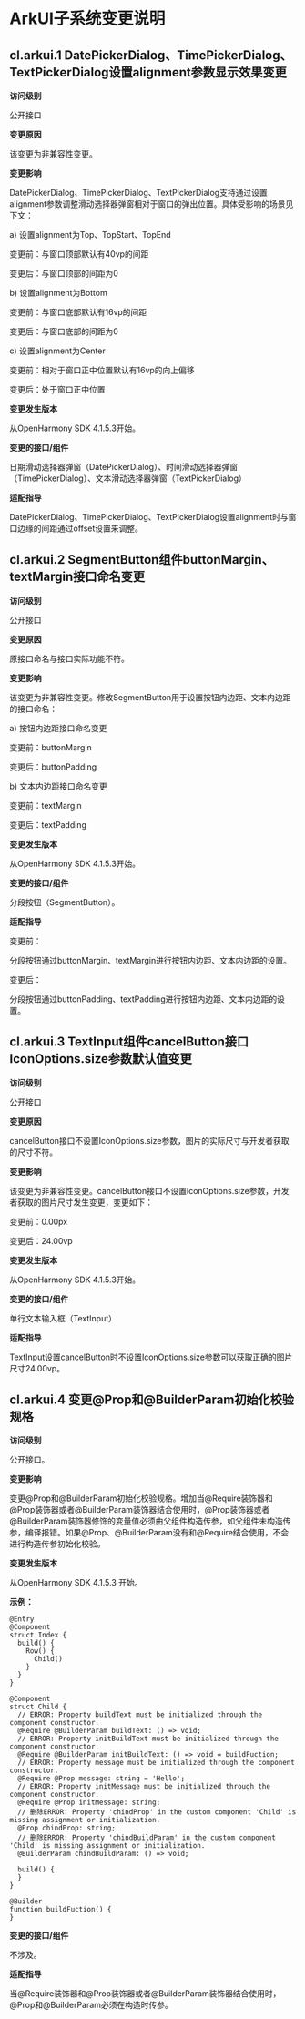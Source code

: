# ArkUI子系统变更说明

## cl.arkui.1 DatePickerDialog、TimePickerDialog、TextPickerDialog设置alignment参数显示效果变更

**访问级别**

公开接口

**变更原因**

该变更为非兼容性变更。

**变更影响**

DatePickerDialog、TimePickerDialog、TextPickerDialog支持通过设置alignment参数调整滑动选择器弹窗相对于窗口的弹出位置。具体受影响的场景见下文：

a) 设置alignment为Top、TopStart、TopEnd

变更前：与窗口顶部默认有40vp的间距

变更后：与窗口顶部的间距为0

b) 设置alignment为Bottom

变更前：与窗口底部默认有16vp的间距

变更后：与窗口底部的间距为0

c) 设置alignment为Center

变更前：相对于窗口正中位置默认有16vp的向上偏移

变更后：处于窗口正中位置

**变更发生版本**

从OpenHarmony SDK 4.1.5.3开始。

**变更的接口/组件**

日期滑动选择器弹窗（DatePickerDialog）、时间滑动选择器弹窗（TimePickerDialog）、文本滑动选择器弹窗（TextPickerDialog）

**适配指导**

DatePickerDialog、TimePickerDialog、TextPickerDialog设置alignment时与窗口边缘的间距通过offset设置来调整。

## cl.arkui.2 SegmentButton组件buttonMargin、textMargin接口命名变更

**访问级别**

公开接口

**变更原因**

原接口命名与接口实际功能不符。

**变更影响**

该变更为非兼容性变更。修改SegmentButton用于设置按钮内边距、文本内边距的接口命名：

a) 按钮内边距接口命名变更

变更前：buttonMargin

变更后：buttonPadding

b) 文本内边距接口命名变更

变更前：textMargin

变更后：textPadding

**变更发生版本**

从OpenHarmony SDK 4.1.5.3开始。

**变更的接口/组件**

分段按钮（SegmentButton）。

**适配指导**

变更前：

分段按钮通过buttonMargin、textMargin进行按钮内边距、文本内边距的设置。

变更后：

分段按钮通过buttonPadding、textPadding进行按钮内边距、文本内边距的设置。

## cl.arkui.3 TextInput组件cancelButton接口IconOptions.size参数默认值变更

**访问级别**

公开接口

**变更原因**

cancelButton接口不设置IconOptions.size参数，图片的实际尺寸与开发者获取的尺寸不符。

**变更影响**

该变更为非兼容性变更。cancelButton接口不设置IconOptions.size参数，开发者获取的图片尺寸发生变更，变更如下：

变更前：0.00px

变更后：24.00vp

**变更发生版本**

从OpenHarmony SDK 4.1.5.3开始。

**变更的接口/组件**

单行文本输入框（TextInput）

**适配指导**

TextInput设置cancelButton时不设置IconOptions.size参数可以获取正确的图片尺寸24.00vp。

## cl.arkui.4 变更@Prop和@BuilderParam初始化校验规格

**访问级别**

公开接口。

**变更影响**

 变更@Prop和@BuilderParam初始化校验规格。增加当@Require装饰器和@Prop装饰器或者@BuilderParam装饰器结合使用时，@Prop装饰器或者 @BuilderParam装饰器修饰的变量值必须由父组件构造传参，如父组件未构造传参，编译报错。如果@Prop、@BuilderParam没有和@Require结合使用，不会进行构造传参初始化校验。 

**变更发生版本**

从OpenHarmony SDK 4.1.5.3 开始。

**示例：**

```
@Entry
@Component
struct Index {
  build() {
    Row() {
      Child()
    }
  }
}

@Component
struct Child {
  // ERROR: Property buildText must be initialized through the component constructor.
  @Require @BuilderParam buildText: () => void;
  // ERROR: Property initBuildText must be initialized through the component constructor.
  @Require @BuilderParam initBuildText: () => void = buildFuction;
  // ERROR: Property message must be initialized through the component constructor.
  @Require @Prop message: string = 'Hello';
  // ERROR: Property initMessage must be initialized through the component constructor.
  @Require @Prop initMessage: string;
  // 删除ERROR: Property 'chindProp' in the custom component 'Child' is missing assignment or initialization.
  @Prop chindProp: string;
  // 删除ERROR: Property 'chindBuildParam' in the custom component 'Child' is missing assignment or initialization.
  @BuilderParam chindBuildParam: () => void;

  build() {
  }
}

@Builder
function buildFuction() {
}
```

**变更的接口/组件**

不涉及。

**适配指导**

当\@Require装饰器和\@Prop装饰器或者\@BuilderParam装饰器结合使用时，\@Prop和\@BuilderParam必须在构造时传参。